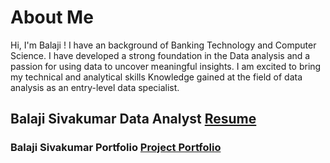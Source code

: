 # **About Me**

Hi, I'm Balaji ! I have an background of Banking Technology and Computer Science. I have developed a strong foundation in the Data analysis and a passion for using data to uncover meaningful insights. 
I am excited to bring my technical and analytical skills Knowledge gained at the field of data analysis as an entry-level data specialist.


## Balaji Sivakumar Data Analyst [Resume](https://github.com/Bala171/Balaji-Sivakumar-Portfolio.github.io/blob/main/Balaji%20Sivakumar%20Resume.pdf)

### **Balaji Sivakumar Portfolio** [Project Portfolio](https://github.com/Bala171)


